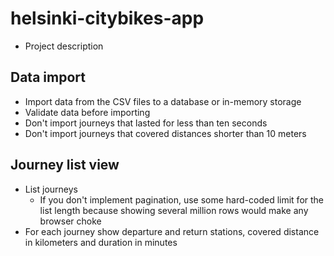 # helsinki-citybikes-app

- Project description

## Data import

- Import data from the CSV files to a database or in-memory storage
- Validate data before importing
- Don't import journeys that lasted for less than ten seconds
- Don't import journeys that covered distances shorter than 10 meters

## Journey list view

- List journeys
    - If you don't implement pagination, use some hard-coded limit for the list length because showing several million rows would make any browser choke
- For each journey show departure and return stations, covered distance in kilometers and duration in minutes